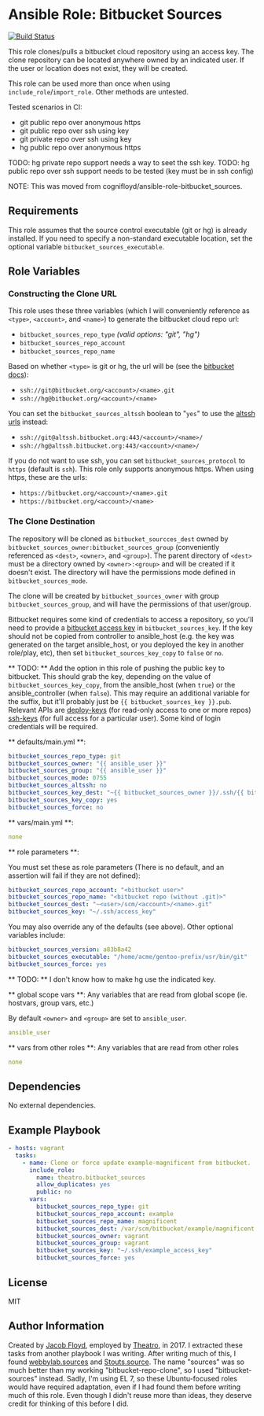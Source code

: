 # Ansible Role: Bitbucket Sources

[![Build Status](https://travis-ci.org/theatro/ansible-role-bitbucket_sources.svg?branch=master)](https://travis-ci.org/theatro/ansible-role-bitbucket-sources)

This role clones/pulls a bitbucket cloud repository using an access key. The clone repository can be located anywhere owned by an indicated user. If the user or location does not exist, they will be created.

This role can be used more than once when using `include_role`/`import_role`. Other methods are untested.

Tested scenarios in CI:
 - git public repo over anonymous https
 - git public repo over ssh using key
 - git private repo over ssh using key
 - hg public repo over anonymous https

TODO: hg private repo support needs a way to seet the ssh key.
TODO: hg public repo over ssh support needs to be tested (key must be in ssh config)

NOTE: This was moved from cognifloyd/ansible-role-bitbucket_sources.

## Requirements

This role assumes that the source control executable (git or hg) is already installed. If you need to specify a non-standard executable location, set the optional variable `bitbucket_sources_executable`.

## Role Variables

### Constructing the Clone URL

This role uses these three variables (which I will conveniently reference as `<type>`, `<account>`, and `<name>`) to generate the bitbucket cloud repo url:

 - `bitbucket_sources_repo_type` _(valid options: "git", "hg")_
 - `bitbucket_sources_repo_account`
 - `bitbucket_sources_repo_name`

Based on whether `<type>` is git or hg, the url will be (see the [bitbucket docs][1]):

 - `ssh://git@bitbucket.org/<account>/<name>.git`
 - `ssh://hg@bitbucket.org/<account>/<name>`

You can set the `bitbucket_sources_altssh` boolean to "`yes`" to use the [altssh urls][2] instead:

 - `ssh://git@altssh.bitbucket.org:443/<account>/<name>/`
 - `ssh://hg@altssh.bitbucket.org:443/<account>/<name>/`

If you do not want to use ssh, you can set `bitbucket_sources_protocol` to `https` (default is `ssh`).
This role only supports anonymous https. When using https, these are the urls:

 - `https://bitbucket.org/<account>/<name>.git`
 - `https://bitbucket.org/<account>/<name>`

### The Clone Destination

The repository will be cloned as `bitbucket_sourcces_dest` owned by `bitbucket_sources_owner:bitbucket_sources_group` (conveniently referenced as `<dest>`, `<owner>`, and `<group>`). The parent directory of `<dest>` must be a directory owned by `<owner>:<group>` and will be created if it doesn't exist. The directory will have the permissions mode defined in `bitbucket_sources_mode`.

The clone will be created by `bitbucket_sources_owner` with group `bitbucket_sources_group`, and will have the permissions of that user/group.

Bitbucket requires some kind of credentials to access a repository, so you'll need to provide a [bitbucket access key][3] in `bitbucket_sources_key`. If the key should not be copied from controller to ansible_host (e.g. the key was generated on the target ansible_host, or you deployed the key in another role/play, etc), then set `bitbucket_sources_key_copy` to `false` or `no`.

** TODO: ** Add the option in this role of pushing the public key to bitbucket. This should grab the key, depending on the value of `bitbucket_sources_key_copy`, from the ansible_host (when `true`) or the ansible_controller (when `false`). This may require an additional variable for the suffix, but it'll probably just be `{{ bitbucket_sources_key }}.pub`. Relevant APIs are [deploy-keys][4] (for read-only access to one or more repos) [ssh-keys][5] (for full access for a particular user). Some kind of login credentials will be required.

** defaults/main.yml **:
```yaml
bitbucket_sources_repo_type: git
bitbucket_sources_owner: "{{ ansible_user }}"
bitbucket_sources_group: "{{ ansible_user }}"
bitbucket_sources_mode: 0755
bitbucket_sources_altssh: no
bitbucket_sources_key_dest: "~{{ bitbucket_sources_owner }}/.ssh/{{ bitbucket_sources_key | basename }}"
bitbucket_sources_key_copy: yes
bitbucket_sources_force: no
```

** vars/main.yml **:
```yaml
none
```

** role parameters **:

You must set these as role parameters (There is no default, and an assertion will fail if they are not defined):
```yaml
bitbucket_sources_repo_account: "<bitbucket user>"
bitbucket_sources_repo_name: "<bitbucket repo (without .git)>"
bitbucket_sources_dest: "~<user>/scm/<account>/<name>.git"
bitbucket_sources_key: "~/.ssh/access_key"
```

You may also override any of the defaults (see above). Other optional variables include:
```yaml
bitbucket_sources_version: a83b8a42
bitbucket_sources_executable: "/home/acme/gentoo-prefix/usr/bin/git"
bitbucket_sources_force: yes
```

** TODO: ** I don't know how to make hg use the indicated key.

** global scope vars **:
Any variables that are read from global scope (ie. hostvars, group vars, etc.)

By default `<owner>` and `<group>` are set to `ansible_user`.
```yaml
ansible_user
```

** vars from other roles **:
Any variables that are read from other roles
```yaml
none
```

## Dependencies

No external dependencies.

## Example Playbook

```yaml
- hosts: vagrant
  tasks:
    - name: Clone or force update example-magnificent from bitbucket.
      include_role:
        name: theatro.bitbucket_sources
        allow_duplicates: yes
        public: no
      vars:
        bitbucket_sources_repo_type: git
        bitbucket_sources_repo_account: example
        bitbucket_sources_repo_name: magnificent
        bitbucket_sources_dest: /var/scm/bitbucket/example/magnificent.git
        bitbucket_sources_owner: vagrant
        bitbucket_sources_group: vagrant
        bitbucket_sources_key: "~/.ssh/example_access_key"
        bitbucket_sources_force: yes
```

## License

MIT

## Author Information

Created by [Jacob Floyd](https://github.com/cognifloyd), employed by [Theatro](theatro.com), in 2017. I extracted these tasks from another playbook I was writing. After writing much of this, I found [webbylab.sources](https://galaxy.ansible.com/webbylab/sources/) and [Stouts.source](https://galaxy.ansible.com/Stouts/source/). The name "sources" was so much better than my working "bitbucket-repo-clone", so I used "bitbucket-sources" instead. Sadly, I'm using EL 7, so these Ubuntu-focused roles would have required adaptation, even if I had found them before writing much of this role. Even though I didn't reuse more than ideas, they deserve credit for thinking of this before I did.


<!-- footnote reference links -->
[1]: https://confluence.atlassian.com/bitbucket/use-the-ssh-protocol-with-bitbucket-cloud-221449711.html#UsetheSSHprotocolwithBitbucketCloud-RepositoryURLformatsbyconnectionprotocol
[2]: https://confluence.atlassian.com/bitbucket/use-the-ssh-protocol-with-bitbucket-cloud-221449711.html#UsetheSSHprotocolwithBitbucketCloud-SSHonPort443
[3]: https://confluence.atlassian.com/bitbucket/use-access-keys-294486051.html
[4]: https://confluence.atlassian.com/bitbucket/ssh-keys-resource-296911735.html
[5]: https://confluence.atlassian.com/bitbucket/ssh-keys-resource-296911735.html
